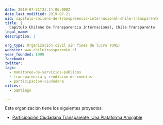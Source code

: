 ```yaml
---
date: 2019-07-21T23:14:06.000Z
date_last_modified: 2019-07-21
uid: capitulo-chileno-de-transparencia-internacional-chile-transparente
title: |
  Capítulo Chileno De Transparencia Internacional, Chile Transparente
legal_name: 
description: |
  
org_type: Organización civil sin fines de lucro (ONG)
website: www.chiletransparente.cl
year_founded: 1998
facebook: 
twitter: 
tags:
  - monitoreo-de-servicios-publicos
  - transparencia-y-rendicion-de-cuentas
  - participación-ciudadana
cities: 
  - Santiago

---
```


Esta organización tiene los siguientes proyectos:

- [Participación Ciudadana Transparente, Una Plataforma Amigable](/proyectos/participacion-ciudadana-transparente-una-plataforma-amigable)
